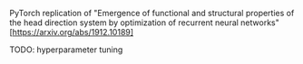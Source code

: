 PyTorch replication of "Emergence of functional and structural properties of the head direction system by optimization of recurrent neural networks" [https://arxiv.org/abs/1912.10189]

TODO: hyperparameter tuning
